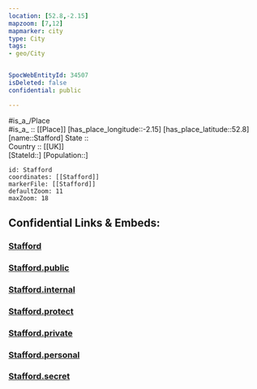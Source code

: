 ```yaml
---
location: [52.8,-2.15] 
mapzoom: [7,12] 
mapmarker: city 
type: City
tags:
- geo/City


SpocWebEntityId: 34507
isDeleted: false
confidential: public

---
```

#is_a_/Place  
#is_a_ :: [[Place]] 
[has_place_longitude::-2.15] 
[has_place_latitude::52.8] 
[name::Stafford] 
State ::  
Country :: [[UK]]  
[StateId::] 
[Population::] 



```leaflet
id: Stafford
coordinates: [[Stafford]] 
markerFile: [[Stafford]] 
defaultZoom: 11 
maxZoom: 18
```


## Confidential Links & Embeds: 

### [Stafford](/_Standards/Earth/Continent/Europe/Europe~North/UK/England/Regions~England/West_Midlands,Region/Staffordshire,County/cities~Staffordshire/Stafford/cities~Stafford/Stafford.md) 

### [Stafford.public](/_public/Earth/Continent/Europe/Europe~North/UK/England/Regions~England/West_Midlands,Region/Staffordshire,County/cities~Staffordshire/Stafford/cities~Stafford/Stafford.public.md) 

### [Stafford.internal](/_internal/Earth/Continent/Europe/Europe~North/UK/England/Regions~England/West_Midlands,Region/Staffordshire,County/cities~Staffordshire/Stafford/cities~Stafford/Stafford.internal.md) 

### [Stafford.protect](/_protect/Earth/Continent/Europe/Europe~North/UK/England/Regions~England/West_Midlands,Region/Staffordshire,County/cities~Staffordshire/Stafford/cities~Stafford/Stafford.protect.md) 

### [Stafford.private](/_private/Earth/Continent/Europe/Europe~North/UK/England/Regions~England/West_Midlands,Region/Staffordshire,County/cities~Staffordshire/Stafford/cities~Stafford/Stafford.private.md) 

### [Stafford.personal](/_personal/Earth/Continent/Europe/Europe~North/UK/England/Regions~England/West_Midlands,Region/Staffordshire,County/cities~Staffordshire/Stafford/cities~Stafford/Stafford.personal.md) 

### [Stafford.secret](/_secret/Earth/Continent/Europe/Europe~North/UK/England/Regions~England/West_Midlands,Region/Staffordshire,County/cities~Staffordshire/Stafford/cities~Stafford/Stafford.secret.md)

